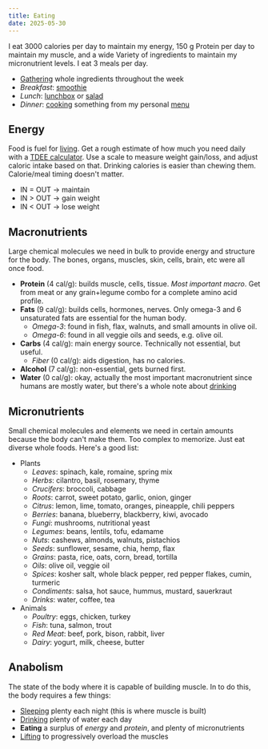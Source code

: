 ```yaml
---
title: Eating
date: 2025-05-30
---
```

I eat 3000 calories per day to maintain my energy, 150 g Protein per day to maintain my muscle, and a wide Variety of ingredients to maintain my micronutrient levels. I eat 3 meals per day.
- [Gathering](/gathering) whole ingredients throughout the week
- *Breakfast*: [smoothie](/smoothie)
- *Lunch*: [lunchbox](/lunchbox) or [salad](/salad)
- *Dinner*: [cooking](/cooking) something from my personal [menu](/menu)

## Energy
Food is fuel for [living](/living). Get a rough estimate of how much you need daily with a [TDEE calculator](https://tdeecalculator.net/). Use a scale to measure weight gain/loss, and adjust caloric intake based on that. Drinking calories is easier than chewing them. Calorie/meal timing doesn't matter.
- IN = OUT → maintain
- IN > OUT → gain weight
- IN < OUT → lose weight

## Macronutrients
Large chemical molecules we need in bulk to provide energy and structure for the body. The bones, organs, muscles, skin, cells, brain, etc were all once food.
- **Protein** (4 cal/g): builds muscle, cells, tissue. *Most important macro*. Get from meat or any grain+legume combo for a complete amino acid profile.
- **Fats** (9 cal/g): builds cells, hormones, nerves. Only omega-3 and 6 unsaturated fats are essential for the human body.
    - *Omega-3*: found in fish, flax, walnuts, and small amounts in olive oil.
    - *Omega-6*: found in all veggie oils and seeds, e.g. olive oil.
- **Carbs** (4 cal/g): main energy source. Technically not essential, but useful.
    - *Fiber* (0 cal/g): aids digestion, has no calories.
- **Alcohol** (7 cal/g): non-essential, gets burned first.
- **Water** (0 cal/g): okay, actually the most important macronutrient since humans are mostly water, but there's a whole note about [drinking](/drinking)

## Micronutrients
Small chemical molecules and elements we need in certain amounts because the body can't make them. Too complex to memorize. Just eat diverse whole foods. Here's a good list:
- Plants
	- *Leaves*: spinach, kale, romaine, spring mix
	- *Herbs*: cilantro, basil, rosemary, thyme
	- *Crucifers*: broccoli, cabbage
	- *Roots*: carrot, sweet potato, garlic, onion, ginger
	- *Citrus*: lemon, lime, tomato, oranges, pineapple, chili peppers
	- *Berries*: banana, blueberry, blackberry, kiwi, avocado
	- *Fungi*: mushrooms, nutritional yeast
	- *Legumes*: beans, lentils, tofu, edamame
	- *Nuts*: cashews, almonds, walnuts, pistachios
	- *Seeds*: sunflower, sesame, chia, hemp, flax
	- *Grains*: pasta, rice, oats, corn, bread, tortilla
	- *Oils*: olive oil, veggie oil
	- *Spices*: kosher salt, whole black pepper, red pepper flakes, cumin, turmeric
	- *Condiments*: salsa, hot sauce, hummus, mustard, sauerkraut
	- *Drinks*: water, coffee, tea
- Animals
	- *Poultry*: eggs, chicken, turkey
	- *Fish*: tuna, salmon, trout
	- *Red Meat*: beef, pork, bison, rabbit, liver
	- *Dairy*: yogurt, milk, cheese, butter

## Anabolism
The state of the body where it is capable of building muscle. In to do this, the body requires a few things:
- [Sleeping](/sleeping) plenty each night (this is where muscle is built)
- [Drinking](/drinking) plenty of water each day
- **Eating** a surplus of *energy* and *protein*, and plenty of micronutrients
- [Lifting](/lifting) to progressively overload the muscles